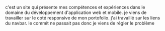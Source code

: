 c'est un site qui présente mes compétences et expériences dans le domaine du développement d'application web et mobile. je viens de travailler sur le coté responsive de mon portofolio. j'ai travaillé sur les liens du navbar. le commit ne passait pas donc je viens de régler le problème 
